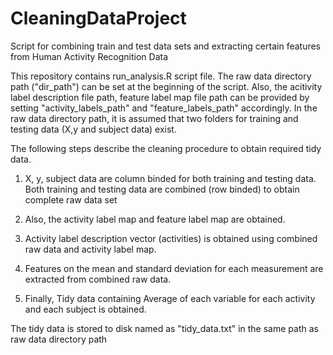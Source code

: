 CleaningDataProject
===================

Script for combining train and test data sets and extracting certain features from Human Activity Recognition Data

This repository contains run_analysis.R script file. The raw data directory path ("dir_path") can be set at the beginning of the script. Also, the acitivity label description file path, feature label map file path can be provided by setting "activity_labels_path" and "feature_labels_path" accordingly. In the raw data directory path, it is assumed that two folders for training and testing data (X,y and subject data) exist.

The following steps describe the cleaning procedure to obtain required tidy data.

1) X, y, subject data are column binded for both training and testing data. Both training and testing data are combined (row binded) to obtain complete raw data set

2) Also, the activity label map and feature label map are obtained.

3) Activity label description vector (activities) is obtained using combined raw data and activity label map.

4) Features on the mean and standard deviation for each measurement are extracted from combined raw data.

5) Finally, Tidy data containing Average of each variable for each activity and each subject is obtained.

The tidy data is stored to disk named as "tidy_data.txt" in the same path as raw data directory path
